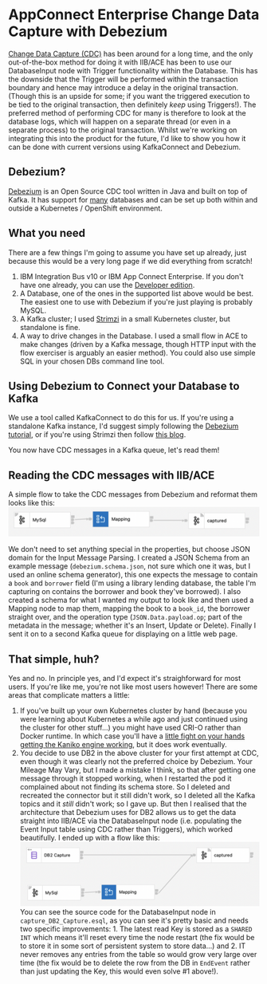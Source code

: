 AppConnect Enterprise Change Data Capture with Debezium
=======================================================
[Change Data Capture (CDC)](https://www.redhat.com/en/topics/integration/what-is-change-data-capture) has been around for a long time, and the only out-of-the-box method for doing it with IIB/ACE has been to use our DatabaseInput node with Trigger functionality within the Database.  This has the downside that the Trigger will be performed within the transaction boundary and hence may introduce a delay in the original transaction. (Though this is an upside for some; if you want the triggered execution to be tied to the original transaction, then definitely *keep* using Triggers!).
The preferred method of performing CDC for many is therefore to look at the database logs, which will happen on a separate thread (or even in a separate process) to the original transaction.
Whilst we're working on integrating this into the product for the future, I'd like to show you how it can be done with current versions using KafkaConnect and Debezium.

Debezium?
---------
[Debezium](https://debezium.io) is an Open Source CDC tool written in Java and built on top of Kafka. It has support for [many](https://debezium.io/documentation/reference/stable/connectors/index.html) databases and can be set up both within and outside a Kubernetes / OpenShift environment.

What you need
-------------
There are a few things I'm going to assume you have set up already, just because this would be a very long page if we did everything from scratch!

1. IBM Integration Bus v10 or IBM App Connect Enterprise. If you don't have one already, you can use the [Developer edition](https://www.ibm.com/docs/en/app-connect/12.0?topic=enterprise-download-ace-developer-edition-get-started).
1. A Database, one of the ones in the supported list above would be best.  The easiest one to use with Debezium if you're just playing is probably MySQL.
1. A Kafka cluster; I used [Strimzi](https://strimzi.io) in a small Kubernetes cluster, but standalone is fine.
1. A way to drive changes in the Database.  I used a small flow in ACE to make changes (driven by a Kafka message, though HTTP input with the flow exerciser is arguably an easier method). You could also use simple SQL in your chosen DBs command line tool.

Using Debezium to Connect your Database to Kafka
------------------------------------------------
We use a tool called KafkaConnect to do this for us.  If you're using a standalone Kafka instance, I'd suggest simply following the [Debezium tutorial](https://debezium.io/documentation/reference/1.9/tutorial.html), or if you're using Strimzi then follow [this blog](https://strimzi.io/blog/2020/01/27/deploying-debezium-with-kafkaconnector-resource/).

You now have CDC messages in a Kafka queue, let's read them!

Reading the CDC messages with IIB/ACE
-------------------------------------
A simple flow to take the CDC messages from Debezium and reformat them looks like this:
![Message flow with a Kafka Consumer node, Mapping node and Kafka Producer node](images/kafka_flow.png)
    
We don't need to set anything special in the properties, but choose JSON domain for the Input Message Parsing.  I created a JSON Schema from an example message (`debezium.schema.json`, not sure which one it was, but I used an online schema generator), this one expects the message to contain a `book` and `borrower` field (I'm using a library lending database, the table I'm capturing on contains the borrower and book they've borrowed). I also created a schema for what I wanted my output to look like and then used a Mapping node to map them, mapping the book to a `book_id`, the borrower straight over, and the operation type (`JSON.Data.payload.op`; part of the metadata in the message; whether it's an Insert, Update or Delete).
Finally I sent it on to a second Kafka queue for displaying on a little web page.

That simple, huh?
-----------------
Yes and no.
In principle yes, and I'd expect it's straighforward for most users.  If you're like me, you're not like most users however! There are some areas that complicate matters a little:

1. If you've built up your own Kubernetes cluster by hand (because you were learning about Kubernetes a while ago and just continued using the cluster for other stuff...) you might have used CRI-O rather than Docker runtime.  In which case you'll have a [little fight on your hands getting the Kaniko engine working](https://github.com/strimzi/strimzi-kafka-operator/discussions/7179), but it does work eventually.
1. You decide to use DB2 in the above cluster for your first attempt at CDC, even though it was clearly not the preferred choice by Debezium. Your Mileage May Vary, but I made a mistake I think, so that after getting one message through it stopped working, when I restarted the pod it complained about not finding its schema store.  So I deleted and recreated the connector but it still didn't work, so I deleted all the Kafka topics and it *still* didn't work; so I gave up.  But then I realised that the architecture that Debezium uses for DB2 allows us to get the data straight into IIB/ACE via the DatabaseInput node (i.e. populating the Event Input table using CDC rather than Triggers), which worked beautifully. I ended up with a flow like this:
![Message flow with a Kafka Consumer and DatabaseInput node, Mapping node and Kafka Producer node](images/kafka_and_db_flow.png)
You can see the source code for the DatabaseInput node in `capture_DB2_Capture.esql`, as you can see it's pretty basic and needs two specific improvements: 1. The latest read Key is stored as a `SHARED INT` which means it'll reset every time the node restart (the fix would be to store it in some sort of persistent system to store data...) and 2. IT never removes any entries from the table so would grow very large over time (the fix would be to delete the row from the DB in `EndEvent` rather than just updating the Key, this would even solve #1 above!).
